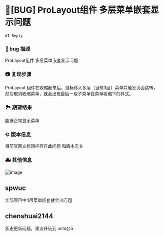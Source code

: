 # 🐛[BUG] ProLayout组件 多层菜单嵌套显示问题

`AI Reply`

### 🐛 bug 描述

ProLayout组件 多层菜单嵌套显示问题

### 📷 复现步骤

ProLayout 组件在收缩起来后，鼠标移入多层（目前3层）菜单并触发页面跳转，然后取消收缩菜单，就会出现最后一级子菜单在菜单收缩下的样式。

### 🏞 期望结果

能够正常显示菜单

### © 版本信息

目前官网文档同样存在此问题 和版本无关

### 🚑 其他信息

![image](https://user-images.githubusercontent.com/3370127/201038392-db3edf96-f3ea-4285-b662-9e9c8cf5db7e.png)

## spwuc

实际项目中4层菜单嵌套就会出问题

## chenshuai2144

状态更新问题，建议升级到 antd@5
